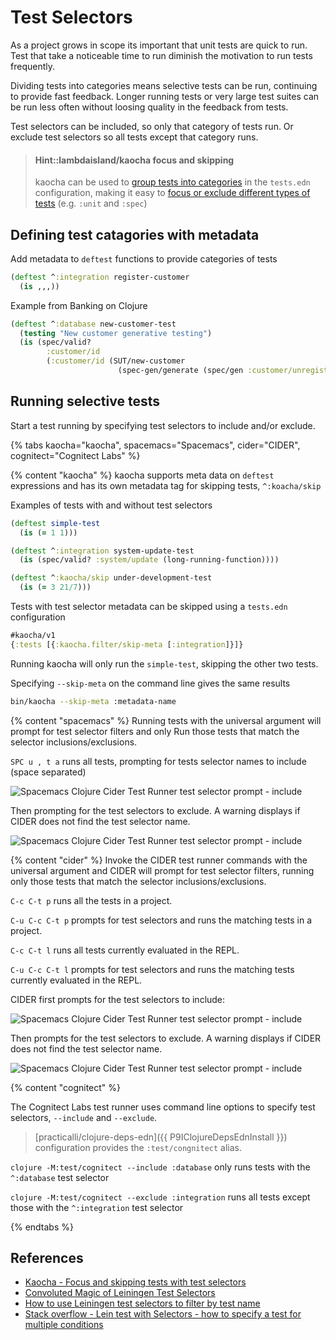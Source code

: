 # Test Selectors
As a project grows in scope its important that unit tests are quick to run.  Test that take a noticeable time to run diminish the motivation to run tests frequently.

Dividing tests into categories means selective tests can be run, continuing to provide fast feedback.  Longer running tests or very large test suites can be run less often without loosing quality in the feedback from tests.

Test selectors can be included, so only that category of tests run.  Or exclude test selectors so all tests except that category runs.

> #### Hint::lambdaisland/kaocha focus and skipping
> kaocha can be used to [group tests into categories](https://cljdoc.org/d/lambdaisland/kaocha/1.0.700/doc/3-configuration#test-suites) in the `tests.edn` configuration, making it easy to [focus or exclude different types of tests](https://cljdoc.org/d/lambdaisland/kaocha/CURRENT/doc/6-focusing-and-skipping) (e.g. `:unit` and `:spec`)

## Defining test catagories with metadata
Add metadata to `deftest` functions to provide categories of tests

```clojure
(deftest ^:integration register-customer
  (is ,,,))
```

Example from Banking on Clojure

```clojure
(deftest ^:database new-customer-test
  (testing "New customer generative testing")
  (is (spec/valid?
        :customer/id
        (:customer/id (SUT/new-customer
                        (spec-gen/generate (spec/gen :customer/unregistered)))))))
```


## Running selective tests
Start a test running by specifying test selectors to include and/or exclude.

{% tabs kaocha="kaocha", spacemacs="Spacemacs", cider="CIDER", cognitect="Cognitect Labs"  %}

{% content "kaocha" %}
kaocha supports meta data on `deftest` expressions and has its own metadata tag for skipping tests, `^:koacha/skip`

Examples of tests with and without test selectors

```clojure
(deftest simple-test
  (is (= 1 1)))

(deftest ^:integration system-update-test
  (is (spec/valid? :system/update (long-running-function))))

(deftest ^:kaocha/skip under-development-test
  (is (= 3 21/7)))
```

Tests with test selector metadata can be skipped using a `tests.edn` configuration

```clojure
#kaocha/v1
{:tests [{:kaocha.filter/skip-meta [:integration]}]}
```

Running kaocha will only run the `simple-test`, skipping the other two tests.

Specifying `--skip-meta` on the command line gives the same results

```bash
bin/kaocha --skip-meta :metadata-name
```


{% content "spacemacs" %}
Running tests with the universal argument will prompt for test selector filters and only Run those tests that match the selector inclusions/exclusions.

`SPC u , t a` runs all tests, prompting for tests selector names to include (space separated)

![Spacemacs Clojure Cider Test Runner test selector prompt - include](/images/spacemacs-clojure-test-selectors-prompt.png)

Then prompting for the test selectors to exclude.  A warning displays if CIDER does not find the test selector name.

![Spacemacs Clojure Cider Test Runner test selector prompt - include](/images/spacemacs-clojure-test-selectors-integration-not-found.png)


{% content "cider" %}
Invoke the CIDER test runner commands with the universal argument and CIDER will prompt for test selector filters, running only those tests that match the selector inclusions/exclusions.

`C-c C-t p` runs all the tests in a project.

`C-u C-c C-t p` prompts for test selectors and runs the matching tests in a project.

`C-c C-t l` runs all tests currently evaluated in the REPL.

`C-u C-c C-t l` prompts for test selectors and runs the matching tests currently evaluated in the REPL.

CIDER first prompts for the test selectors to include:

![Spacemacs Clojure Cider Test Runner test selector prompt - include](/images/spacemacs-clojure-test-selectors-prompt.png)

Then prompts for the test selectors to exclude.  A warning displays if CIDER does not find the test selector name.

![Spacemacs Clojure Cider Test Runner test selector prompt - include](/images/spacemacs-clojure-test-selectors-integration-not-found.png)


{% content "cognitect" %}

The Cognitect Labs test runner uses command line options to specify test selectors, `--include` and `--exclude`.

> [practicalli/clojure-deps-edn]({{ P9IClojureDepsEdnInstall }}) configuration provides the `:test/congnitect` alias.

`clojure -M:test/cognitect --include :database` only runs tests with the `^:database` test selector

`clojure -M:test/cognitect --exclude :integration` runs all tests except those with the `^:integration` test selector

{% endtabs %}


## References
* [Kaocha - Focus and skipping tests with test selectors](https://cljdoc.org/d/lambdaisland/kaocha/1.0.700/doc/6-focusing-and-skipping)
* [Convoluted Magic of Leiningen Test Selectors](https://medium.com/helpshift-engineering/the-convoluted-magic-of-leiningen-test-selectors-2eb6c452dfcf)
* [How to use Leiningen test selectors to filter by test name](https://jakemccrary.com/blog/2019/01/28/how-to-use-leiningen-test-selectors-to-filter-by-test-name/)
* [Stack overflow - Lein test with Selectors - how to specify a test for multiple conditions](https://stackoverflow.com/questions/53839076/lein-test-with-selectors-how-to-specify-a-test-for-multiple-conditions)
